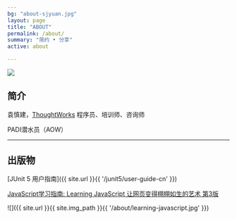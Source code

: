 ```yaml
---
bg: "about-sjyuan.jpg"
layout: page
title: "ABOUT"
permalink: /about/
summary: "简约 • 分享"
active: about

---
```



<div class="header-sjyuan">
    <img src="{{ site.url }}{{ site.img_path }}{{ '/header-sjyuan.jpg' }}">
</div>

## 简介
袁慎建，[ThoughtWorks](https://thoughtworks.com/) 程序员、培训师、咨询师

PADI潜水员（AOW）

---

## 出版物

[JUnit 5 用户指南]({{ site.url }}{{ '/junit5/user-guide-cn' }})

[JavaScript学习指南: Learning JavaScript 让网页变得栩栩如生的艺术 第3版](https://item.jd.com/12123997.html)

![]({{ site.url }}{{ site.img_path }}{{ '/about/learning-javascript.jpg' }})
